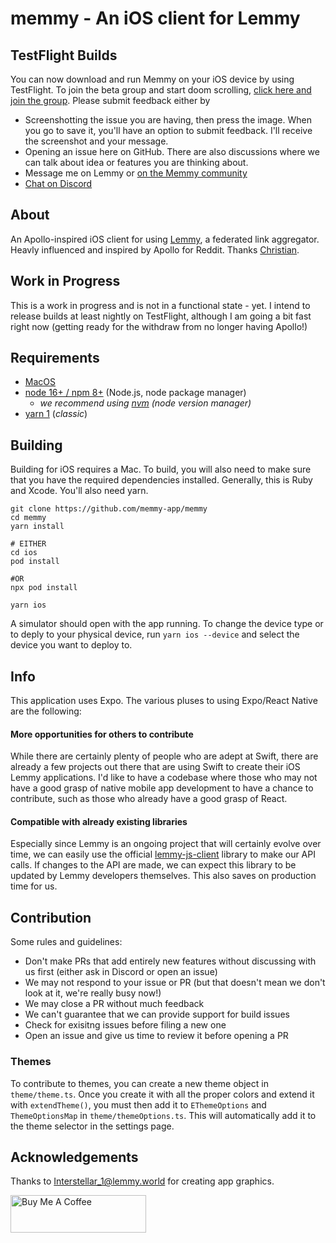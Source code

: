 # memmy - An iOS client for Lemmy
## TestFlight Builds
You can now download and run Memmy on your iOS device by using TestFlight. To join the beta group and start doom scrolling, [click here and join the group](https://testflight.apple.com/join/6jaRU6rD). Please submit feedback either by
- Screenshotting the issue you are having, then press the image. When you go to save it, you'll have an option to submit feedback. I'll receive the screenshot and your message.
- Opening an issue here on GitHub. There are also discussions where we can talk about idea or features you are thinking about.
- Message me on Lemmy or [on the Memmy community](https://lemmy.ml/c/memmy)
- [Chat on Discord](https://discord.gg/MbufFPhe2e)

## About

An Apollo-inspired iOS client for using [Lemmy](https://github.com/LemmyNet/lemmy), a federated link aggregator. Heavly influenced and inspired by Apollo for Reddit. Thanks [Christian](https://github.com/christianselig).

## Work in Progress
This is a work in progress and is not in a functional state - yet. I intend to release builds at least nightly on TestFlight, although I am going a bit fast right now (getting ready for the withdraw from no longer having Apollo!)

## Requirements

- [MacOS](https://www.apple.com/macos/)
- [node 16+ / npm 8+](https://nodejs.org/en/download) (Node.js, node package manager)
  - _we recommend using [nvm](https://github.com/nvm-sh/nvm) (node version manager)_
- [yarn 1](https://classic.yarnpkg.com/en/) (_classic_)

## Building
Building for iOS requires a Mac. To build, you will also need to make sure that you have the required dependencies installed. Generally, this is Ruby and Xcode. You'll also need yarn.

```shell
git clone https://github.com/memmy-app/memmy
cd memmy
yarn install

# EITHER
cd ios
pod install

#OR
npx pod install

yarn ios
```
A simulator should open with the app running. To change the device type or to deply to your physical device, run `yarn ios --device` and select the device you want to deploy to.

## Info
This application uses Expo. The various pluses to using Expo/React Native are the following:

#### More opportunities for others to contribute
While there are certainly plenty of people who are adept at Swift,
there are already a few projects out there that are using Swift to create their iOS Lemmy applications. I'd like to
have a codebase where those who may not have a good grasp of native mobile app development to have a chance to contribute,
such as those who already have a good grasp of React.

#### Compatible with already existing libraries
Especially since Lemmy is an ongoing project that will certainly evolve over time, we can easily use the official
[lemmy-js-client](https://github.com/LemmyNet/lemmy-js-client) library to make our API calls. If changes to the API are
made, we can expect this library to be updated by Lemmy developers themselves. This also saves on production time for us.

## Contribution

Some rules and guidelines:
* Don't make PRs that add entirely new features without discussing with us first (either ask in Discord or open an issue)
* We may not respond to your issue or PR (but that doesn't mean we don't look at it, we're really busy now!)
* We may close a PR without much feedback
* We can't guarantee that we can provide support for build issues
* Check for exisitng issues before filing a new one
* Open an issue and give us time to review it before opening a PR

### Themes
To contribute to themes, you can create a new theme object in `theme/theme.ts`. Once you create it with all the proper colors 
and extend it with `extendTheme()`, you must then add it to `EThemeOptions` and `ThemeOptionsMap` in `theme/themeOptions.ts`.
This will automatically add it to the theme selector in the settings page.

## Acknowledgements
Thanks to [Interstellar_1@lemmy.world](https://lemmy.world/u/Interstellar_1) for creating app graphics.

<a href="https://www.buymeacoffee.com/gavink" target="_blank"><img src="https://cdn.buymeacoffee.com/buttons/v2/default-blue.png" alt="Buy Me A Coffee" style="height: 60px !important;width: 217px !important;" ></a>
